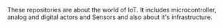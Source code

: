 These repositories are about the world of IoT.
It includes microcontroller, analog and digital actors and Sensors and
also about it's infrastructure. 
